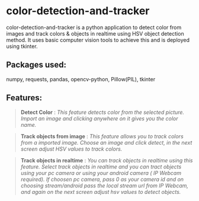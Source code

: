 # color-detection-and-tracker

color-detection-and-tracker is a python application to detect color from images and track colors & objects in realtime using HSV object detection method.
It uses basic computer vision tools to achieve this and is deployed using tkinter.


## Packages used:

numpy,
requests,
pandas,
opencv-python,
Pillow(PIL),
tkinter


## Features:

> **Detect Color** : *This feature detects color from the selected picture. Import an image and clicking anywhere on it gives you the color name.*

> **Track objects from image** : *This feature allows you to track colors from a imported image. Choose an image and click detect, in the next screen adjust HSV values to track colors.*

> **Track objects in realtime** : *You can track objects in realtime using this feature. Select track objects in realtime and you can tract objects using your pc camera or using your android camera ( IP Webcam required). If choosen pc camera, pass 0 as your camera id and on choosing stream/android pass the local stream url from IP Webcam, and again on the next screen adjust hsv values to detect objects.*
